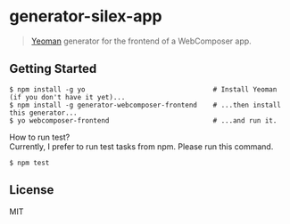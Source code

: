 # generator-silex-app 

> [Yeoman](http://yeoman.io) generator for the frontend of a WebComposer app. 

## Getting Started

```
$ npm install -g yo                                # Install Yeoman (if you don't have it yet)...
$ npm install -g generator-webcomposer-frontend    # ...then install this generator...
$ yo webcomposer-frontend                          # ...and run it.
```

How to run test?  
Currently, I prefer to run test tasks from npm. Please run this command.
```
$ npm test
```

## License

MIT
